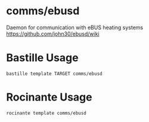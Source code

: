 # comms/ebusd
Daemon for communication with eBUS heating systems
https://github.com/john30/ebusd/wiki

# Bastille Usage
```shell
bastille template TARGET comms/ebusd
```

# Rocinante Usage
```shell
rocinante template comms/ebusd
```
